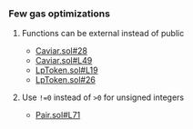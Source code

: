 ### Few gas optimizations 

1. Functions can be external instead of public
	* [Caviar.sol#28](https://github.com/code-423n4/2022-12-caviar/blob/main/src/Caviar.sol#L28)
	* [Caviar.sol#L49](https://github.com/code-423n4/2022-12-caviar/blob/main/src/Caviar.sol#L49)
	* [LpToken.sol#L19](https://github.com/code-423n4/2022-12-caviar/blob/main/src/LpToken.sol#L19)
	* [LpToken.sol#26](https://github.com/code-423n4/2022-12-caviar/blob/main/src/LpToken.sol#L26)

2. Use `!=0` instead of `>0` for unsigned integers
	* [Pair.sol#L71](https://github.com/code-423n4/2022-12-caviar/blob/main/src/Pair.sol#L71)


